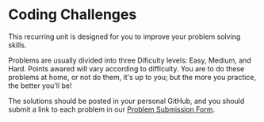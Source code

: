 Coding Challenges
========================================

This recurring unit is designed for you to improve your problem solving skills. 

Problems are usually divided into three Dificulty levels: Easy, Medium, and Hard. Points awared will vary according to difficulty. You are to do these problems at home, or not do them, it's up to you; but the more you practice, the better you'll be! 

The solutions should be posted in your personal GitHub, and you should submit a link to each problem in our [Problem Submission Form](https://goo.gl/forms/SQfGuyi6UYdcv36I3).
